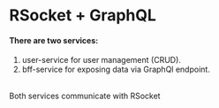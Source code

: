 # RSocket + GraphQL 

#### There are two services:

1) user-service for user management (CRUD). 
2) bff-service for exposing data via GraphQl endpoint.
<br>
Both services communicate with RSocket
